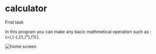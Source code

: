 # calculator

Frist task 

In this program you can make any bacic mathmetical operation such as : (+),(-),(/),(*),(%).

![home screen](https://github.com/salmasaad2000/calculator-/assets/70957418/92530818-103d-4879-9c19-468b4d7c9102)
